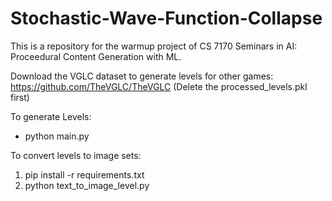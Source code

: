 # Stochastic-Wave-Function-Collapse

This is a repository for the warmup project of CS 7170 Seminars in AI: Proceedural Content Generation with ML. 

Download the VGLC dataset to generate levels for other games: https://github.com/TheVGLC/TheVGLC (Delete the processed_levels.pkl first)

To generate Levels: 
* python main.py

To convert levels to image sets: 
1. pip install -r requirements.txt
2. python text_to_image_level.py
